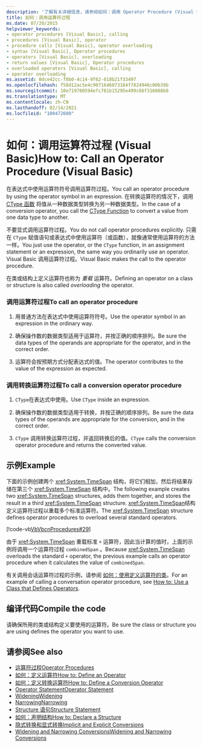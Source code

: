 ```yaml
---
description: '了解有关详细信息，请参阅如何：调用 Operator Procedure (Visual Basic) '
title: 如何：调用运算符过程
ms.date: 07/20/2015
helpviewer_keywords:
- operator procedures [Visual Basic], calling
- procedures [Visual Basic], operator
- procedure calls [Visual Basic], operator overloading
- syntax [Visual Basic], Operator procedures
- operators [Visual Basic], overloading
- return values [Visual Basic], Operator procedures
- overloaded operators [Visual Basic], calling
- operator overloading
ms.assetid: 0dce42cc-f0b0-4c14-9f62-018b21f33497
ms.openlocfilehash: f58d12ac5e4c9071646073184f7824946c00b39b
ms.sourcegitcommit: 10e719780594efc781b15295e499c66f316068b8
ms.translationtype: MT
ms.contentlocale: zh-CN
ms.lasthandoff: 02/14/2021
ms.locfileid: "100472600"
---
```

# <a name="how-to-call-an-operator-procedure-visual-basic"></a><span data-ttu-id="b40d9-103">如何：调用运算符过程 (Visual Basic)</span><span class="sxs-lookup"><span data-stu-id="b40d9-103">How to: Call an Operator Procedure (Visual Basic)</span></span>

<span data-ttu-id="b40d9-104">在表达式中使用运算符符号调用运算符过程。</span><span class="sxs-lookup"><span data-stu-id="b40d9-104">You call an operator procedure by using the operator symbol in an expression.</span></span> <span data-ttu-id="b40d9-105">在转换运算符的情况下，调用 [CType 函数](../../../language-reference/functions/ctype-function.md) 将值从一种数据类型转换为另一种数据类型。</span><span class="sxs-lookup"><span data-stu-id="b40d9-105">In the case of a conversion operator, you call the [CType Function](../../../language-reference/functions/ctype-function.md) to convert a value from one data type to another.</span></span>  
  
 <span data-ttu-id="b40d9-106">不要显式调用运算符过程。</span><span class="sxs-lookup"><span data-stu-id="b40d9-106">You do not call operator procedures explicitly.</span></span> <span data-ttu-id="b40d9-107">只需在 `CType` 赋值语句或表达式中使用运算符（或函数），就像通常使用运算符的方法一样。</span><span class="sxs-lookup"><span data-stu-id="b40d9-107">You just use the operator, or the `CType` function, in an assignment statement or an expression, the same way you ordinarily use an operator.</span></span> <span data-ttu-id="b40d9-108">Visual Basic 调用运算符过程。</span><span class="sxs-lookup"><span data-stu-id="b40d9-108">Visual Basic makes the call to the operator procedure.</span></span>  
  
 <span data-ttu-id="b40d9-109">在类或结构上定义运算符也称为 *重载* 运算符。</span><span class="sxs-lookup"><span data-stu-id="b40d9-109">Defining an operator on a class or structure is also called *overloading* the operator.</span></span>  
  
### <a name="to-call-an-operator-procedure"></a><span data-ttu-id="b40d9-110">调用运算符过程</span><span class="sxs-lookup"><span data-stu-id="b40d9-110">To call an operator procedure</span></span>  
  
1. <span data-ttu-id="b40d9-111">用普通方法在表达式中使用运算符符号。</span><span class="sxs-lookup"><span data-stu-id="b40d9-111">Use the operator symbol in an expression in the ordinary way.</span></span>  
  
2. <span data-ttu-id="b40d9-112">确保操作数的数据类型适用于运算符，并按正确的顺序排列。</span><span class="sxs-lookup"><span data-stu-id="b40d9-112">Be sure the data types of the operands are appropriate for the operator, and in the correct order.</span></span>  
  
3. <span data-ttu-id="b40d9-113">运算符会按预期方式分配表达式的值。</span><span class="sxs-lookup"><span data-stu-id="b40d9-113">The operator contributes to the value of the expression as expected.</span></span>  
  
### <a name="to-call-a-conversion-operator-procedure"></a><span data-ttu-id="b40d9-114">调用转换运算符过程</span><span class="sxs-lookup"><span data-stu-id="b40d9-114">To call a conversion operator procedure</span></span>  
  
1. <span data-ttu-id="b40d9-115">`CType`在表达式中使用。</span><span class="sxs-lookup"><span data-stu-id="b40d9-115">Use `CType` inside an expression.</span></span>  
  
2. <span data-ttu-id="b40d9-116">确保操作数的数据类型适用于转换，并按正确的顺序排列。</span><span class="sxs-lookup"><span data-stu-id="b40d9-116">Be sure the data types of the operands are appropriate for the conversion, and in the correct order.</span></span>  
  
3. <span data-ttu-id="b40d9-117">`CType` 调用转换运算符过程，并返回转换后的值。</span><span class="sxs-lookup"><span data-stu-id="b40d9-117">`CType` calls the conversion operator procedure and returns the converted value.</span></span>  
  
## <a name="example"></a><span data-ttu-id="b40d9-118">示例</span><span class="sxs-lookup"><span data-stu-id="b40d9-118">Example</span></span>  

 <span data-ttu-id="b40d9-119">下面的示例创建两个 <xref:System.TimeSpan> 结构，将它们相加，然后将结果存储在第三个 <xref:System.TimeSpan> 结构中。</span><span class="sxs-lookup"><span data-stu-id="b40d9-119">The following example creates two <xref:System.TimeSpan> structures, adds them together, and stores the result in a third <xref:System.TimeSpan> structure.</span></span> <span data-ttu-id="b40d9-120"><xref:System.TimeSpan>结构定义运算符过程以重载多个标准运算符。</span><span class="sxs-lookup"><span data-stu-id="b40d9-120">The <xref:System.TimeSpan> structure defines operator procedures to overload several standard operators.</span></span>  
  
 [!code-vb[VbVbcnProcedures#29](~/samples/snippets/visualbasic/VS_Snippets_VBCSharp/VbVbcnProcedures/VB/Class1.vb#29)]  
  
 <span data-ttu-id="b40d9-121">由于 <xref:System.TimeSpan> 重载标准 `+` 运算符，因此当计算的值时，上面的示例将调用一个运算符过程 `combinedSpan` 。</span><span class="sxs-lookup"><span data-stu-id="b40d9-121">Because <xref:System.TimeSpan> overloads the standard `+` operator, the previous example calls an operator procedure when it calculates the value of `combinedSpan`.</span></span>  
  
 <span data-ttu-id="b40d9-122">有关调用会话运算符过程的示例，请参阅 [如何：使用定义运算符的类](./how-to-use-a-class-that-defines-operators.md)。</span><span class="sxs-lookup"><span data-stu-id="b40d9-122">For an example of calling a conversation operator procedure, see [How to: Use a Class that Defines Operators](./how-to-use-a-class-that-defines-operators.md).</span></span>  
  
## <a name="compile-the-code"></a><span data-ttu-id="b40d9-123">编译代码</span><span class="sxs-lookup"><span data-stu-id="b40d9-123">Compile the code</span></span>  

 <span data-ttu-id="b40d9-124">请确保所用的类或结构定义要使用的运算符。</span><span class="sxs-lookup"><span data-stu-id="b40d9-124">Be sure the class or structure you are using defines the operator you want to use.</span></span>  
  
## <a name="see-also"></a><span data-ttu-id="b40d9-125">请参阅</span><span class="sxs-lookup"><span data-stu-id="b40d9-125">See also</span></span>

- [<span data-ttu-id="b40d9-126">运算符过程</span><span class="sxs-lookup"><span data-stu-id="b40d9-126">Operator Procedures</span></span>](./operator-procedures.md)
- [<span data-ttu-id="b40d9-127">如何：定义运算符</span><span class="sxs-lookup"><span data-stu-id="b40d9-127">How to: Define an Operator</span></span>](./how-to-define-an-operator.md)
- [<span data-ttu-id="b40d9-128">如何：定义转换运算符</span><span class="sxs-lookup"><span data-stu-id="b40d9-128">How to: Define a Conversion Operator</span></span>](./how-to-define-a-conversion-operator.md)
- [<span data-ttu-id="b40d9-129">Operator Statement</span><span class="sxs-lookup"><span data-stu-id="b40d9-129">Operator Statement</span></span>](../../../language-reference/statements/operator-statement.md)
- [<span data-ttu-id="b40d9-130">Widening</span><span class="sxs-lookup"><span data-stu-id="b40d9-130">Widening</span></span>](../../../language-reference/modifiers/widening.md)
- [<span data-ttu-id="b40d9-131">Narrowing</span><span class="sxs-lookup"><span data-stu-id="b40d9-131">Narrowing</span></span>](../../../language-reference/modifiers/narrowing.md)
- [<span data-ttu-id="b40d9-132">Structure 语句</span><span class="sxs-lookup"><span data-stu-id="b40d9-132">Structure Statement</span></span>](../../../language-reference/statements/structure-statement.md)
- [<span data-ttu-id="b40d9-133">如何：声明结构</span><span class="sxs-lookup"><span data-stu-id="b40d9-133">How to: Declare a Structure</span></span>](../data-types/how-to-declare-a-structure.md)
- [<span data-ttu-id="b40d9-134">隐式转换和显式转换</span><span class="sxs-lookup"><span data-stu-id="b40d9-134">Implicit and Explicit Conversions</span></span>](../data-types/implicit-and-explicit-conversions.md)
- [<span data-ttu-id="b40d9-135">Widening and Narrowing Conversions</span><span class="sxs-lookup"><span data-stu-id="b40d9-135">Widening and Narrowing Conversions</span></span>](../data-types/widening-and-narrowing-conversions.md)

